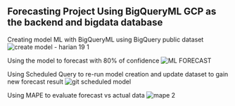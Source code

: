 ## Forecasting Project Using BigQueryML GCP as the backend and bigdata database

Creating model ML with BigQueryML using BigQuery public dataset
![create model - harian 19 1](https://github.com/rianaditro/forecast_covid_gcp/assets/82931308/219da7ab-ff38-436c-b7ab-045bda8aa8ff)

Using the model to forecast with 80% of confidence
![ML FORECAST](https://github.com/rianaditro/forecast_covid_gcp/assets/82931308/6bfd6fdb-2032-4fe0-bb5b-d121aa7d9cea)

Using Scheduled Query to re-run model creation and update dataset to gain new forecast result
![git scheduled model](https://github.com/rianaditro/forecast_covid_gcp/assets/82931308/849d0230-c788-494e-9473-96ca3f07ca21)

Using MAPE to evaluate forecast vs actual data
![mape 2](https://github.com/rianaditro/forecast_covid_gcp/assets/82931308/fb31a3e6-19cf-465e-911e-5332c13b392b)
